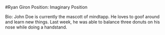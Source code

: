
#Ryan Giron
Position: Imaginary Position

Bio:
John Doe is currently the mascott of mindtapp. He loves to goof around and learn new things.
Last week, he was able to balance three donuts on his nose while doing a handstand.

